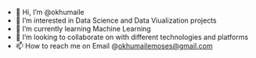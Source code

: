 - 👋 Hi, I’m @okhumaile
- 👀 I’m interested in Data Science and Data Viualization projects
- 🌱 I’m currently learning Machine Learning
- 💞️ I’m looking to collaborate on with different technologies and platforms
- 📫 How to reach me on Email @okhumailemoses@gmail.com

<!--- Hello
I'm okhumaile and i have experience working Data Analyts and Data Visualization.
You can click the Preview link to take a look at your changes.
--->
